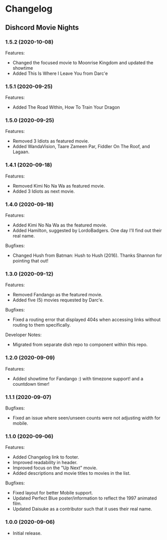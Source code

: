 # Changelog

## Dishcord Movie Nights

### 1.5.2 (2020-10-08)

Features:

- Changed the focused movie to Moonrise Kingdom and updated the showtime
- Added This Is Where I Leave You from Darc'e

### 1.5.1 (2020-09-25)

Features:

- Added The Road Within, How To Train Your Dragon

### 1.5.0 (2020-09-25)

Features:

- Removed 3 Idiots as featured movie.
- Added WandaVision, Taare Zameen Par, Fiddler On The Roof, and Lagaan.

### 1.4.1 (2020-09-18)

Features:

- Removed Kimi No Na Wa as featured movie.
- Added 3 Idiots as next movie.

### 1.4.0 (2020-09-18)

Features:

- Added Kimi No Na Wa as the featured movie.
- Added Hamilton, suggested by LordoBadgers. One day I'll find out their real name.

Bugfixes:

- Changed Hush from Batman: Hush to Hush (2016). Thanks Shannon for pointing that out!

### 1.3.0 (2020-09-12)

Features:

- Removed Fandango as the featured movie.
- Added five (5) movies requested by Darc'e.

Bugfixes:

- Fixed a routing error that displayed 404s when accessing links without routing to them specifically.

Developer Notes:

- Migrated from separate dish repo to component within this repo.

### 1.2.0 (2020-09-09)

Features:

- Added showtime for Fandango :) with timezone support! and a countdown timer!

### 1.1.1 (2020-09-07)

Bugfixes:

- Fixed an issue where seen/unseen counts were not adjusting width for mobile.

### 1.1.0 (2020-09-06)

Features:

- Added Changelog link to footer.
- Improved readability in header.
- Improved focus on the "Up Next" movie.
- Added descriptions and movie titles to movies in the list.

Bugfixes:

- Fixed layout for better Mobile support.
- Updated Perfect Blue poster/information to reflect the 1997 animated film.
- Updated Daisuke as a contributor such that it uses their real name.

### 1.0.0 (2020-09-06)

- Initial release.
